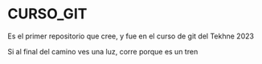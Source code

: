 # CURSO_GIT
Es el primer repositorio que cree, y fue en el curso de git del Tekhne 2023

Si al final del camino ves una luz, corre porque es un tren
